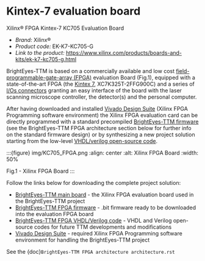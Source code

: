 # Kintex-7 evaluation board

Xilinx® FPGA Kintex-7 KC705 Evaluation Board

- *Brand:* Xilinx®
- *Product code:* EK-K7-KC705-G
- *Link to the product:* <https://www.xilinx.com/products/boards-and-kits/ek-k7-kc705-g.html>

BrightEyes-TTM is based on a commercially available and low cost [field-programmable-gate-array (FPGA)](https://en.wikipedia.org/wiki/Field-programmable_gate_array) evaluation Board (Fig.1), equipped with a state-of-the-art FPGA (the [Kintex 7](https://www.xilinx.com/products/silicon-devices/fpga/kintex-7.html), XC7K325T-2FFG900C) and a series of [I/Os connectors](docs/img/TTM_Assembly.PNG) granting an easy interface of the board with the laser scanning microscope controller, the detector(s) and the personal computer.

After having downloaded and installed [Vivado Design Suite](https://www.xilinx.com/products/design-tools/vivado.html) (Xilinx FPGA Programming software environment) the Xilinx FPGA evaluation card can be directly programmed with a standard precompiled [BrightEyes-TTM firmware](/FPGA/ttm/project/ttm.runs/impl_1/top.bit) (see the BrightEyes-TTM FPGA architecture section below for further info on the standard firmware design) or by synthesizing a new project solution starting from the low-level [VHDL/verilog open-source code](/FPGA/ttm/hdl).

:::{figure} img/KC705_FPGA.png
:align: center
:alt: Xilinx FPGA Board
:width: 50%

Fig.1 - Xilinx FPGA Board
:::

Follow the links below for downloading the complete project solution:

- [BrightEyes-TTM main board](/boards/FPGAboard) - the Xilinx FPGA evaluation board used in the BrightEyes-TTM project
- [BrightEyes-TTM FPGA firmware](/FPGA/ttm/project/ttm.runs/impl_1/top.bit) - .bit firmware ready to be downloaded into the evaluation FPGA board
- [BrightEyes-TTM FPGA VHDL/Verilog code](/FPGA/ttm/hdl) - VHDL and Verilog open-source codes for future TTM developments and modifications
- [Vivado Design Suite](https://www.xilinx.com/products/design-tools/vivado.html) - required Xilinx FPGA Programming software
  environment for handling the BrightEyes-TTM project

See the {doc}`BrightEyes-TTM FPGA architecture architecture.rst`
